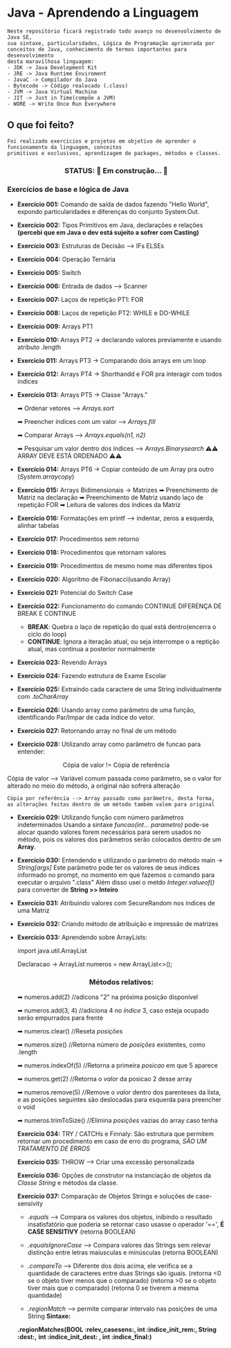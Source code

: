 # Java - Aprendendo a Linguagem
    Neste repositório ficará registrado todo avanço no desenvolvimento de Java SE, 
    sua sintaxe, particularidades, Lógica de Programação aprimorada por 
    conceitos de Java, conhecimento de termos importantes para desenvolvimento 
    desta maravilhosa linguagem:
    - JDK -> Java Development Kit
    - JRE -> Java Runtime Enviroment
    - JavaC -> Compilador do Java
    - Bytecode -> Código realocado (.class)
    - JVM -> Java Virtual Machine
    - JIT -> Just in Time(compõe a JVM)
    - WORE -> Write Once Run Everywhere

## O que foi feito?
    Foi realizado exercícios e projetos em objetivo de aprender o funcionamento da linguagem, conceitos
    primitivos e exclusivos, aprendizagem de packages, métodos e classes.

<h3 align="center">
STATUS: 🚧 Em construção...  🚧
</h3>

### Exercícios de base e lógica de Java
- **Exercício 001:** Comando de saída de dados fazendo "Hello World", expondo particularidades 
e diferenças do conjunto System.Out.

- **Exercício 002:** Tipos Primitivos em Java, declarações e relações
**(percebi que em Java o dev está sujeito a sofrer com Casting)**

- **Exercício 003:** Estruturas de Decisão --> IFs ELSEs

- **Exercício 004:** Operação Ternária

- **Exercício 005:** Switch

- **Exercício 006:** Entrada de dados --> Scanner

- **Exercício 007:** Laços de repetição PT1: FOR

- **Exercício 008:** Laços de repetição PT2: WHILE e DO-WHILE

- **Exercício 009:** Arrays PT1

- **Exercício 010:** Arrays PT2 -> declarando valores previamente e usando 
atributo .length

- **Exercício 011:** Arrays PT3 -> Comparando dois arrays em um loop

- **Exercício 012:** Arrays PT4 -> Shorthandd e FOR pra interagir com todos índices

- **Exercício 013:** Arrays PT5 -> Classe "Arrays."

    ➡ Ordenar vetores --> *Arrays.sort*

    ➡ Preencher índices com um valor --> *Arrays.fill*

    ➡ Comparar Arrays --> *Arrays.equals(n1, n2)* 

    ➡ Pesquisar um valor dentro dos índices --> *Arrays.Binarysearch* 
                                            ⚠⚠ ARRAY DEVE ESTÁ ORDENADO ⚠⚠

- **Exercício 014:** Arrays PT6 -> Copiar conteúdo de um Array pra outro (*System.arraycopy*)

- **Exercício 015:** Arrays Bidimensionais -> Matrizes
    ➡ Preenchimento de Matriz na declaração
    ➡ Preenchimento de Matriz usando laço de repetição FOR
    ➡ Leitura de valores dos índices da Matriz

- **Exercício 016:** Formatações em printf --> indentar, zeros a esquerda, alinhar tabelas

- **Exercício 017:** Procedimentos sem retorno

- **Exercício 018:** Procedimentos que retornam valores

- **Exercício 019:** Procedimentos de mesmo nome mas diferentes tipos

- **Exercício 020:** Algorítmo de Fibonacci(usando Array)

- **Exercício 021:** Potencial do Switch Case

- **Exercício 022:** Funcionamento do comando CONTINUE
    DIFERENÇA DE BREAK E CONTINUE
    - **BREAK**: Quebra o laço de repetição do qual está dentro(encerra o ciclo do loop)
    - **CONTINUE**: Ignora a iteração atual, ou seja interrompe o a reptição atual, mas
    continua a posterior normalmente
    
- **Exercício 023:** Revendo Arrays

- **Exercício 024:** Fazendo estrutura de Exame Escolar

- **Exercício 025:** Extraindo cada caractere de uma String individualmente com *.toCharArray*

- **Exercício 026:** Usando array como parâmetro de uma função, identificando Par/Impar de cada
índice do vetor.

- **Exercício 027:** Retornando array no final de um método

- **Exercício 028:** Utilizando array como parâmetro de funcao para entender:
<p align="center">Cópia de valor != Cópia de referência</p>
    Cópia de valor --> Variável comum passada como parâmetro, se o valor for
    alterado no meio do método, a original não sofrerá alteração

    Cópia por referência --> Array passado como parâmetro, desta forma,
    as alterações feitas dentro de um método também valem para original

- **Exercício 029:** Utilizando função com número parâmetros indeterminados
    Usando a sintaxe *funcao(int... parametro)* pode-se alocar quando valores
    forem necessários para serem usados no método, pois os valores dos parâmetros
    serão colocados dentro de um **Array**.

- **Exercício 030:** Entendendo e utilizando o parâmetro do método main -> *String[args]*
    Este parâmetro pode ter os valores de seus indices informado no prompt,
    no momento em que fazemos o comando para executar o arquivo ".class"
    Além disso usei o metdo *Integer.valueof()* para converter de
    **String >> Inteiro**

- **Exercício 031:** Atribuindo valores com SecureRandom nos índices de uma Matriz

- **Exercício 032:** Criando método de atribuição e impressão de matrizes

- **Exercício 033:** Aprendendo sobre ArrayLists:

    import java.util.ArrayList

    Declaracao -> ArrayList<Integer> numeros = new ArrayList<>();

    <h3 align="center">Métodos relativos:</h3>

    ➡ numeros.add(2) //adicona "2" na próxima posição disponível 

    ➡ numeros.add(3, 4) //adiciona 4 no *índice* 3, caso esteja 
    ocupado serão empurrados para frente

    ➡ numeros.clear() //Reseta *posições*

    ➡ numeros.size() //Retorna número de *posições* existentes, como .length

    ➡ numeros.indexOf(5) //Retorna a primeira *posicao* em que 5 aparece 

    ➡ numeros.get(2) //Retorna o *valor* da posicao 2 desse array

    ➡ numeros.remove(5) //Remove o *valor* dentro dos parenteses da lista, e as 
    posições seguintes são deslocadas para esquerda para preencher o void

    ➡ numeros.trimToSize() //Elimina *posições* vazias do array caso tenha

    **Exercicio 034:** TRY / CATCHs e Finnaly:
        São estrutura que permitem retornar um procedimento em caso de erro
        do programa, *SÃO UM TRATAMENTO DE ERROS*

    **Exercício 035:** THROW --> Criar uma excessão personalizada

    **Exercício 036:** Opções de construtor na instanciação de objetos da *Classe String* e
    métodos da classe.

    **Exercício 037:** Comparação de Objetos Strings e soluções de case-sensivity
    - *.equals* --> Compara os valores dos objetos, inibindo o resultado insatisfatório
    que poderia se retornar caso usasse o operador '==', **É CASE SENSITIVY**
    (retorna BOOLEAN)

    - *.equalsIgnoreCase* --> Compara valores das Strings sem relevar distinção entre letras
    maíusculas e minúsculas (retorna BOOLEAN)

    - *.compareTo* --> Diferente dos dois acima, ele verifica se a quantidade de caracteres
    entre duas Strings são iguais. 
    (retorna <0 se o objeto tiver menos que o comparado)
    (retorna  >0 se o objeto tiver mais que o comparado)
    (retorna 0 se tiverem a mesma quantidade)

    - *.regionMatch* --> permite comparar intervalo nas posições de uma String
    **Sintaxe:**

    **<String rem>.regionMatches(BOOL :relev_casesens:, int :indice_init_rem:, String :dest:,**
    **int :indice_init_dest: , int :indice_final:)**




    
